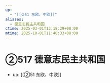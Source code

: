```yaml
---
up:
  - "[[②51 东欧、中欧]]"
aliases:
  - 德意志民主共和国
ctime: 2025-03-01T13:18:29+08:00
mtime: 2025-10-01T11:40:33+08:00
---
```


# ②517 德意志民主共和国

- up: [[②51 东欧、中欧]]
